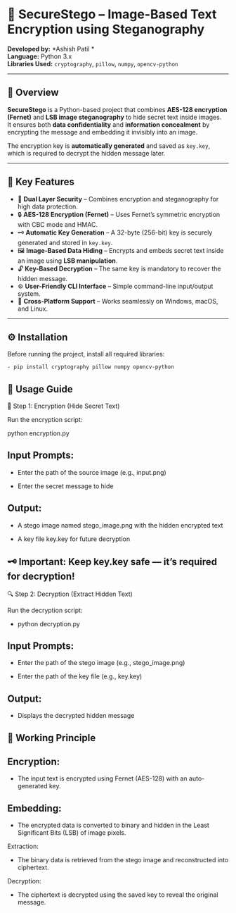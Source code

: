 # 🔐 SecureStego – Image-Based Text Encryption using Steganography

**Developed by:** *Ashish Patil *  
**Language:** Python 3.x  
**Libraries Used:** `cryptography`, `pillow`, `numpy`, `opencv-python`

---

## 🧩 Overview

**SecureStego** is a Python-based project that combines **AES-128 encryption (Fernet)** and **LSB image steganography** to hide secret text inside images.  
It ensures both **data confidentiality** and **information concealment** by encrypting the message and embedding it invisibly into an image.

The encryption key is **automatically generated** and saved as `key.key`, which is required to decrypt the hidden message later.

---

## 🔑 Key Features

- 🧠 **Dual Layer Security** – Combines encryption and steganography for high data protection.  
- 🔒 **AES-128 Encryption (Fernet)** – Uses Fernet’s symmetric encryption with CBC mode and HMAC.  
- 🗝️ **Automatic Key Generation** – A 32-byte (256-bit) key is securely generated and stored in `key.key`.  
- 🖼️ **Image-Based Data Hiding** – Encrypts and embeds secret text inside an image using **LSB manipulation**.  
- 🔓 **Key-Based Decryption** – The same key is mandatory to recover the hidden message.  
- ⚙️ **User-Friendly CLI Interface** – Simple command-line input/output system.  
- 🧰 **Cross-Platform Support** – Works seamlessly on Windows, macOS, and Linux.

---

## ⚙️ Installation

Before running the project, install all required libraries:

```bash
- pip install cryptography pillow numpy opencv-python 
```


## 🚀 Usage Guide
🧩 Step 1: Encryption (Hide Secret Text)

Run the encryption script:

python encryption.py

## Input Prompts:

- Enter the path of the source image (e.g., input.png)

- Enter the secret message to hide

## Output:

- A stego image named stego_image.png with the hidden encrypted text

- A key file key.key for future decryption

## 🗝️ Important: Keep key.key safe — it’s required for decryption!

🔍 Step 2: Decryption (Extract Hidden Text)

Run the decryption script:

- python decryption.py

## Input Prompts:

- Enter the path of the stego image (e.g., stego_image.png)

- Enter the path of the key file (e.g., key.key)

## Output:

- Displays the decrypted hidden message

## 🧠 Working Principle

## Encryption:
- The input text is encrypted using Fernet (AES-128) with an auto-generated key.

## Embedding:
- The encrypted data is converted to binary and hidden in the Least Significant Bits (LSB) of image pixels.

Extraction:
- The binary data is retrieved from the stego image and reconstructed into ciphertext.

Decryption:
- The ciphertext is decrypted using the saved key to reveal the original message.

